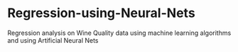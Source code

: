 # Regression-using-Neural-Nets
Regression analysis on Wine Quality data using machine learning algorithms and using Artificial Neural Nets
